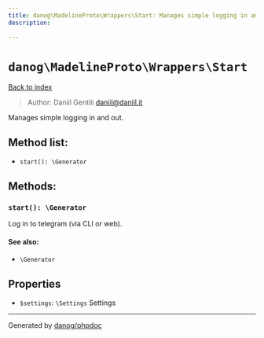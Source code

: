 ```yaml
---
title: danog\MadelineProto\Wrappers\Start: Manages simple logging in and out.
description: 

---
```

# `danog\MadelineProto\Wrappers\Start`
[Back to index](../../../index.md)

> Author: Daniil Gentili <daniil@daniil.it>  
  

Manages simple logging in and out.  




## Method list:
* `start(): \Generator`

## Methods:
### `start(): \Generator`

Log in to telegram (via CLI or web).


#### See also: 
* `\Generator`




## Properties
* `$settings`: `\Settings` Settings
---
Generated by [danog/phpdoc](https://phpdoc.daniil.it)
